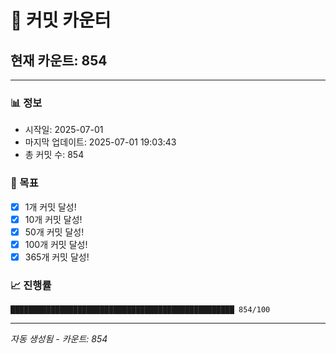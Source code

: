 # 🔢 커밋 카운터

## 현재 카운트: 854

---

### 📊 정보
- 시작일: 2025-07-01
- 마지막 업데이트: 2025-07-01 19:03:43
- 총 커밋 수: 854

### 🎯 목표
- [x] 1개 커밋 달성!
- [x] 10개 커밋 달성!
- [x] 50개 커밋 달성!
- [x] 100개 커밋 달성!
- [x] 365개 커밋 달성!

### 📈 진행률
```
██████████████████████████████████████████████████ 854/100
```

---
*자동 생성됨 - 카운트: 854*
